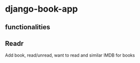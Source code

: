 # django-book-app
## functionalities
## Readr
Add book, read/unread, want to read and similar
IMDB for books
